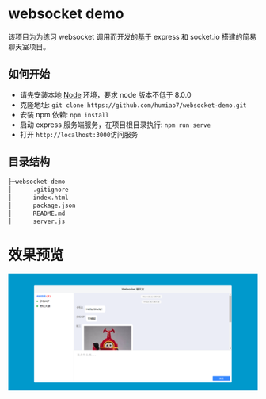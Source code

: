 # websocket demo

该项目为为练习 websocket 调用而开发的基于 express 和 socket.io 搭建的简易聊天室项目。

## 如何开始

* 请先安装本地 [Node](https://nodejs.org/en/) 环境，要求 node 版本不低于 8.0.0
* 克隆地址: `git clone https://github.com/humiao7/websocket-demo.git`
* 安装 npm 依赖: `npm install`
* 启动 express 服务端服务，在项目根目录执行: `npm run serve`
* 打开 `http://localhost:3000`访问服务

## 目录结构

```
├─websocket-demo
│      .gitignore
│      index.html
│      package.json
│      README.md
│      server.js
```

# 效果预览

![](./assets/dispaly.png)
